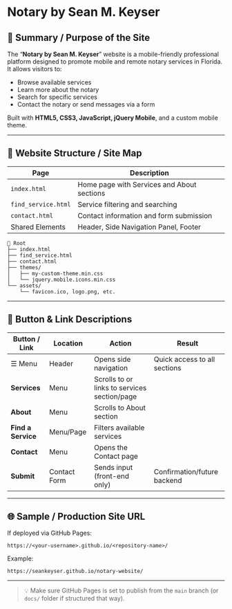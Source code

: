 
# Notary by Sean M. Keyser

## 📘 Summary / Purpose of the Site

The “**Notary by Sean M. Keyser**” website is a mobile-friendly professional platform designed to promote mobile and remote notary services in Florida. It allows visitors to:

- Browse available services
- Learn more about the notary
- Search for specific services
- Contact the notary or send messages via a form

Built with **HTML5, CSS3, JavaScript, jQuery Mobile**, and a custom mobile theme.

---

## 📁 Website Structure / Site Map

| Page               | Description |
|--------------------|-------------|
| `index.html`       | Home page with Services and About sections |
| `find_service.html`| Service filtering and searching |
| `contact.html`     | Contact information and form submission |
| Shared Elements    | Header, Side Navigation Panel, Footer |

```
📂 Root
├── index.html
├── find_service.html
├── contact.html
├── themes/
│   ├── my-custom-theme.min.css
│   └── jquery.mobile.icons.min.css
└── assets/
    └── favicon.ico, logo.png, etc.
```

---

## 🧭 Button & Link Descriptions

| Button / Link | Location | Action | Result |
|---------------|----------|--------|--------|
| ☰ Menu        | Header   | Opens side navigation | Quick access to all sections |
| **Services**  | Menu     | Scrolls to or links to services section/page |
| **About**     | Menu     | Scrolls to About section |
| **Find a Service** | Menu/Page | Filters available services |
| **Contact**   | Menu     | Opens the Contact page |
| **Submit**    | Contact Form | Sends input (front-end only) | Confirmation/future backend |

---

## 🌐 Sample / Production Site URL

If deployed via GitHub Pages:

```
https://<your-username>.github.io/<repository-name>/
```

Example:

```
https://seankeyser.github.io/notary-website/
```

---

> 💡 Make sure GitHub Pages is set to publish from the `main` branch (or `docs/` folder if structured that way).
